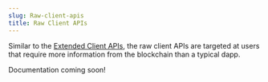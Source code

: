 ```yaml
---
slug: Raw-client-apis
title: Raw Client APIs
---
```

Similar to the [Extended Client APIs](/docs/extended-client-apis), the raw client APIs are targeted at users that require more information from the blockchain than a typical dapp.

Documentation coming soon!
